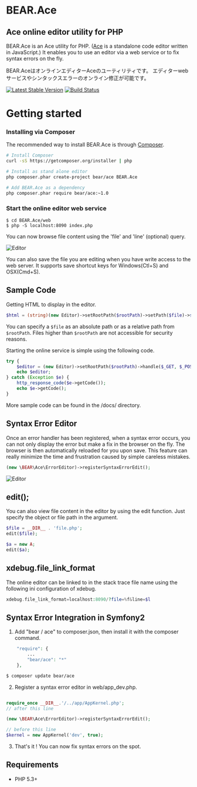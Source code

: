 BEAR.Ace
========

Ace online editor utility for PHP
----------------------------------

BEAR.Ace is an Ace utility for PHP. ([Ace](https://github.com/ajaxorg/ace) is a standalone code editor written in JavaScript.)
It enables you to use an editor via a web service or to fix syntax errors on the fly.

BEAR.AceはオンラインエディターAceのユーティリティです。
エディターwebサービスやシンタックスエラーのオンライン修正が可能です。

[![Latest Stable Version](https://poser.pugx.org/bear/ace/v/stable.png)](https://packagist.org/packages/bear/ace)
[![Build Status](https://secure.travis-ci.org/koriym/BEAR.Ace.png?branch=master)](http://travis-ci.org/koriym/BEAR.Ace)

Getting started
===============

### Installing via Composer

The recommended way to install BEAR.Ace is through [Composer](http://getcomposer.org).

```bash
# Install Composer
curl -sS https://getcomposer.org/installer | php

# Install as stand alone editor
php composer.phar create-project bear/ace BEAR.Ace

# Add BEAR.Ace as a dependency
php composer.phar require bear/ace:~1.0
```

### Start the online editor web service

```
$ cd BEAR.Ace/web
$ php -S localhost:8090 index.php
```

You can now browse file content using the 'file' and 'line' (optional) query.    

![Editor](https://raw.github.com/koriym/BEAR.Ace/gh-pages/assets/editor.png)

You can also save the file you are editing when you have write access to the web server. It supports save shortcut keys for Windows(Ctl+S) and OSX(Cmd+S).

Sample Code
-----------

Getting HTML to display in the editor.

```php
$html = (string)(new Editor)->setRootPath($rootPath)->setPath($file)->setLine($line);
```

You can specify a `$file` as an absolute path or as a relative path from `$rootPath`.
Files higher than `$rootPath` are not accessible for security reasons.


Starting the online service is simple using the following code.
```php
try {
    $editor = (new Editor)->setRootPath($rootPath)->handle($_GET, $_POST, $_SERVER);
    echo $editor;
} catch (Exception $e) {
    http_response_code($e->getCode());
    echo $e->getCode();
}
```
More sample code can be found in the /docs/ directory.

Syntax Error Editor
-------------------
Once an error handler has been registered, when a syntax error occurs, you can not only display the error but make a fix in the browser on the fly. The browser is then automatically reloaded for you upon save. This feature can really minimize the time and frustration caused by simple careless mistakes.

```php
(new \BEAR\Ace\ErrorEditor)->registerSyntaxErrorEdit();
```
![Editor](https://raw.github.com/koriym/BEAR.Ace/gh-pages/assets/syntax_error.png)

edit();
-------------------
You can also view file content in the editor by using the edit function. Just specify the object or file path in the argument.

```php
$file = __DIR__ . 'file.php';
edit($file);
```

```php
$a = new A;
edit($a);
```

xdebug.file_link_format
-----------------------
The online editor can be linked to in the stack trace file name using the following ini configuration of xdebug.

```php
xdebug.file_link_format=localhost:8090/?file=%f&line=$l
```

Syntax Error Integration in Symfony2
-------------------------------------------

1) Add "bear / ace" to composer.json, then install it with the composer command.
```php
    "require": {
        ...
        "bear/ace": "*"
    },
```
```bash
$ composer update bear/ace
```

2) Register a syntax error editor in web/app_dev.php.
```php

require_once __DIR__.'/../app/AppKernel.php';
// after this line

(new \BEAR\Ace\ErrorEditor)->registerSyntaxErrorEdit();

// before this line
$kernel = new AppKernel('dev', true);
```

3) That's it ! You can now fix syntax errors on the spot.

Requirements
------------
 * PHP 5.3+

